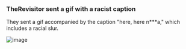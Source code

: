 ### TheRevisitor sent a gif with a racist caption
They sent a gif accompanied by the caption "here, here n***a," which includes a racial slur.

![image](https://github.com/user-attachments/assets/e749e2be-a123-4526-9ff5-e9cf2a7babe4)
